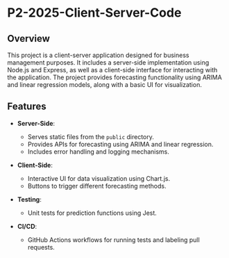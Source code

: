 # P2-2025-Client-Server-Code

## Overview

This project is a client-server application designed for business management purposes. It includes a server-side implementation using Node.js and Express, as well as a client-side interface for interacting with the application. The project provides forecasting functionality using ARIMA and linear regression models, along with a basic UI for visualization.

## Features

- **Server-Side**:

  - Serves static files from the `public` directory.
  - Provides APIs for forecasting using ARIMA and linear regression.
  - Includes error handling and logging mechanisms.
- **Client-Side**:
  - Interactive UI for data visualization using Chart.js.
  - Buttons to trigger different forecasting methods.
- **Testing**:
  - Unit tests for prediction functions using Jest.
- **CI/CD**:
  - GitHub Actions workflows for running tests and labeling pull requests.
